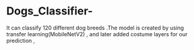 # Dogs_Classifier-
It can classify 120 different dog breeds  .The model is created by using transfer learning(MobileNetV2) , and later added costume layers for our prediction ,
